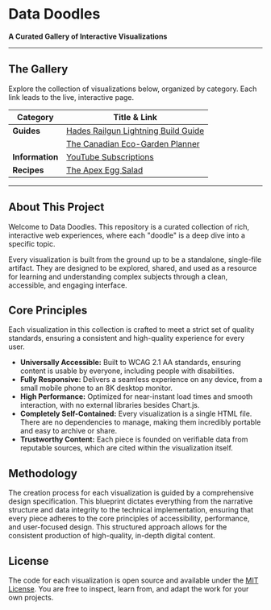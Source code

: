 

# Data Doodles

**A Curated Gallery of Interactive Visualizations**

------



## The Gallery

Explore the collection of visualizations below, organized by category. Each link leads to the live, interactive page.

| Category        | Title & Link                                                 |
| --------------- | ------------------------------------------------------------ |
| **Guides**      | [Hades Railgun Lightning Build Guide](https://shfqrkhn.github.io/InfoGFX/Guide_Game-Hades_Railgun_Lightning_Build_Guide.html) |
|                 | [The Canadian Eco-Garden Planner](https://shfqrkhn.github.io/InfoGFX/Guide_Gardening-The_Canadian_Eco-Garden_Planner.html) |
| **Information** | [YouTube Subscriptions](https://shfqrkhn.github.io/InfoGFX/Info-YouTube_Subscriptions.html) |
| **Recipes**     | [The Apex Egg Salad](https://shfqrkhn.github.io/InfoGFX/Recipe-The_Apex_Egg_Salad.html) |

------



## About This Project

Welcome to Data Doodles. This repository is a curated collection of rich, interactive web experiences, where each "doodle" is a deep dive into a specific topic.

Every visualization is built from the ground up to be a standalone, single-file artifact. They are designed to be explored, shared, and used as a resource for learning and understanding complex subjects through a clean, accessible, and engaging interface.



## Core Principles

Each visualization in this collection is crafted to meet a strict set of quality standards, ensuring a consistent and high-quality experience for every user.

- **Universally Accessible:** Built to WCAG 2.1 AA standards, ensuring content is usable by everyone, including people with disabilities.
- **Fully Responsive:** Delivers a seamless experience on any device, from a small mobile phone to an 8K desktop monitor.
- **High Performance:** Optimized for near-instant load times and smooth interaction, with no external libraries besides Chart.js.
- **Completely Self-Contained:** Every visualization is a single HTML file. There are no dependencies to manage, making them incredibly portable and easy to archive or share.
- **Trustworthy Content:** Each piece is founded on verifiable data from reputable sources, which are cited within the visualization itself.



## Methodology

The creation process for each visualization is guided by a comprehensive design specification. This blueprint dictates everything from the narrative structure and data integrity to the technical implementation, ensuring that every piece adheres to the core principles of accessibility, performance, and user-focused design. This structured approach allows for the consistent production of high-quality, in-depth digital content.



## License

The code for each visualization is open source and available under the [MIT License](https://www.google.com/search?q=LICENSE). You are free to inspect, learn from, and adapt the work for your own projects.

